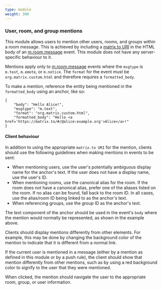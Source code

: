 ```yaml
---
type: module
weight: 300
---
```


### User, room, and group mentions

This module allows users to mention other users, rooms, and groups
within a room message. This is achieved by including a [matrix.to
URI](../appendices.html#matrix-to-navigation) in the HTML body of an
[m.room.message]() event. This module does not have any server-specific
behaviour to it.

Mentions apply only to [m.room.message]() events where the `msgtype` is
`m.text`, `m.emote`, or `m.notice`. The `format` for the event must be
`org.matrix.custom.html` and therefore requires a `formatted_body`.

To make a mention, reference the entity being mentioned in the
`formatted_body` using an anchor, like so:

    {
        "body": "Hello Alice!",
        "msgtype": "m.text",
        "format": "org.matrix.custom.html",
        "formatted_body": "Hello <a href='https://matrix.to/#/@alice:example.org'>Alice</a>!"
    }

#### Client behaviour

In addition to using the appropriate `matrix.to URI` for the mention,
clients should use the following guidelines when making mentions in
events to be sent:

-   When mentioning users, use the user's potentially ambiguous display
    name for the anchor's text. If the user does not have a display
    name, use the user's ID.
-   When mentioning rooms, use the canonical alias for the room. If the
    room does not have a canonical alias, prefer one of the aliases
    listed on the room. If no alias can be found, fall back to the room
    ID. In all cases, use the alias/room ID being linked to as the
    anchor's text.
-   When referencing groups, use the group ID as the anchor's text.

The text component of the anchor should be used in the event's `body`
where the mention would normally be represented, as shown in the example
above.

Clients should display mentions differently from other elements. For
example, this may be done by changing the background color of the
mention to indicate that it is different from a normal link.

If the current user is mentioned in a message (either by a mention as
defined in this module or by a push rule), the client should show that
mention differently from other mentions, such as by using a red
background color to signify to the user that they were mentioned.

When clicked, the mention should navigate the user to the appropriate
room, group, or user information.
